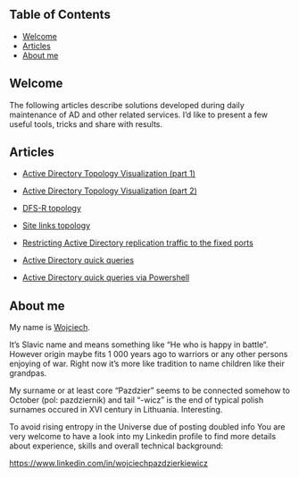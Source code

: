 ## Table of Contents
* [Welcome](#welcome)
* [Articles](#articles)
* [About me](#about-me)

## Welcome
The following articles describe solutions developed during daily maintenance of AD and other related services. I’d like to present a few useful tools, tricks and share with results.

## Articles
* [Active Directory Topology Visualization (part 1)](https://github.com/Grad1ent/ActiveDirectoryAndAround/tree/Active-Directory-Topology-Visualization-part-1)
* [Active Directory Topology Visualization (part 2)](https://github.com/Grad1ent/ActiveDirectoryAndAround/tree/Active-Directory-Topology-Visualization-part-2)
* [DFS-R topology](https://github.com/Grad1ent/ActiveDirectoryAndAround/tree/DFS-R-topology)
* [Site links topology](https://github.com/Grad1ent/ActiveDirectoryAndAround/tree/Site-links-topology)

* [Restricting Active Directory replication traffic to the fixed ports](https://github.com/Grad1ent/ActiveDirectoryAndAround/tree/Restricting-Active-Directory-replication-traffic-to-the-fixed-ports)

* [Active Directory quick queries](https://github.com/Grad1ent/ActiveDirectoryAndAround/tree/Active-Directory-quick-queries)
* [Active Directory quick queries via Powershell](https://github.com/Grad1ent/ActiveDirectoryAndAround/tree/Active-Directory-quick-queries-via-Powershell)

## About me
My name is [Wojciech](http://en.wikipedia.org/wiki/Wojciech).

It’s Slavic name and means something like “He who is happy in battle“. However origin maybe fits 1 000 years ago to warriors or any other persons enjoying of war. Right now it’s more like tradition to name children like their grandpas.

My surname or at least core “Pazdzier” seems to be connected somehow to October (pol: pazdziernik) and tail “-wicz” is the end of typical polish surnames occured in XVI century in Lithuania. Interesting.

To avoid rising entropy in the Universe due of posting doubled info You are very welcome to have a look into my Linkedin profile to find more details about experience, skills and overall technical background:

https://www.linkedin.com/in/wojciechpazdzierkiewicz
